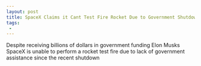 ```yaml
---
layout: post
title: SpaceX Claims it Cant Test Fire Rocket Due to Government Shutdown Despite Billions in Taxpayer Funding
tags:
 -
---
```

Despite receiving billions of dollars in government funding Elon Musks SpaceX is unable to perform a rocket test fire due to lack of government assistance since the recent shutdown
